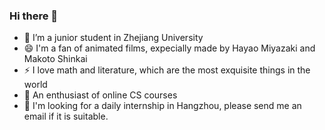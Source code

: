 ### Hi there 👋

- 🌱 I’m a junior student in Zhejiang University
- 😄 I'm a fan of animated films, expecially made by Hayao Miyazaki and Makoto Shinkai
- ⚡ I love math and literature, which are the most exquisite things in the world
- 🎉 An enthusiast of online CS courses
- 🤔 I'm looking for a daily internship in Hangzhou, please send me an email if it is suitable.

<!--
**half-dreamer/half-dreamer** is a ✨ _special_ ✨ repository because its `README.md` (this file) appears on your GitHub profile.

Here are some ideas to get you started:

- 🔭 I’m currently working on ...
- 🌱 I’m currently learning ...
- 👯 I’m looking to collaborate on ...
- 🤔 I’m looking for help with ...
- 💬 Ask me about ...
- 📫 How to reach me: ...
- 😄 Pronouns: ...
- ⚡ Fun fact: ...
-->
